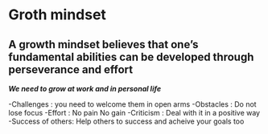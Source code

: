 # **Groth mindset** 

## A growth mindset believes that one’s fundamental abilities can be developed through perseverance and effort 

***We need to grow at work and in personal life***

-Challenges : you need to welcome them in open arms 
-Obstacles : Do not lose focus 
-Effort : No pain No gain 
-Criticism : Deal with it in a positive way 
-Success of others: Help others to success and acheive your goals too 
